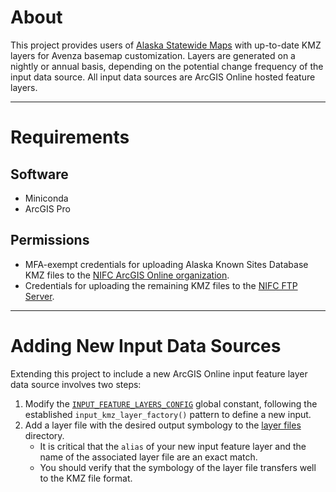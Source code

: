 # About

This project provides users of [Alaska Statewide Maps](https://alaska-division-of-forestry-and-fire-protection-nifc.hub.arcgis.com/pages/statewide-maps) with up-to-date KMZ layers for Avenza basemap customization. Layers are generated on a nightly or annual basis, depending on the potential change frequency of the input data source. All input data sources are ArcGIS Online hosted feature layers.

---
# Requirements

## Software
* Miniconda
* ArcGIS Pro
## Permissions
* MFA-exempt credentials for uploading Alaska Known Sites Database KMZ files to the [NIFC ArcGIS Online organization](https://nifc.maps.arcgis.com/home/index.html).
* Credentials for uploading the remaining KMZ files to the [NIFC FTP Server](https://ftp.wildfire.gov/).

---
# Adding New Input Data Sources

Extending this project to include a new ArcGIS Online input feature layer data source involves two steps:

1. Modify the [`INPUT_FEATURE_LAYERS_CONFIG`](./config/inputs_config.py#L88) global constant, following the established `input_kmz_layer_factory()` pattern to define a new input. 
2. Add a layer file with the desired output symbology to the [layer files](./data/layer_files) directory.
	* It is critical that the `alias` of your new input feature layer and the name of the associated layer file are an exact match.
	* You should verify that the symbology of the layer file transfers well to the KMZ file format.

